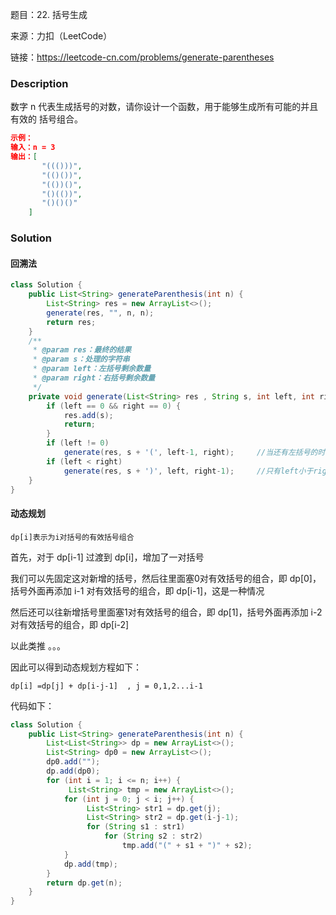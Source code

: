 题目：22. 括号生成

来源：力扣（LeetCode）

链接：https://leetcode-cn.com/problems/generate-parentheses

### Description

数字 n 代表生成括号的对数，请你设计一个函数，用于能够生成所有可能的并且 有效的 括号组合。

```json
示例：
输入：n = 3
输出：[
       "((()))",
       "(()())",
       "(())()",
       "()(())",
       "()()()"
    ]
```

### Solution

#### 回溯法

```java
class Solution {
    public List<String> generateParenthesis(int n) {
        List<String> res = new ArrayList<>();
        generate(res, "", n, n);    
        return res;
    }
    /**
     * @param res：最终的结果
     * @param s：处理的字符串
     * @param left：左括号剩余数量
     * @param right：右括号剩余数量
     */
    private void generate(List<String> res , String s, int left, int right) {  
        if (left == 0 && right == 0) {
            res.add(s);
            return;
        }
        if (left != 0)
            generate(res, s + '(', left-1, right);     //当还有左括号的时候，可以添加左括号
        if (left < right)
            generate(res, s + ')', left, right-1);     //只有left小于right的时候，才可以添加右括号
    }
}
```

#### 动态规划

`dp[i]表示为i对括号的有效括号组合`

首先，对于 dp[i-1] 过渡到 dp[i]，增加了一对括号

我们可以先固定这对新增的括号，然后往里面塞0对有效括号的组合，即 dp[0]，括号外面再添加 i-1 对有效括号的组合，即 dp[i-1]，这是一种情况

然后还可以往新增括号里面塞1对有效括号的组合，即 dp[1]，括号外面再添加 i-2 对有效括号的组合，即 dp[i-2]

以此类推 。。。

因此可以得到动态规划方程如下：

`dp[i] =dp[j] + dp[i-j-1]  , j = 0,1,2...i-1`

代码如下：

```java
class Solution {
    public List<String> generateParenthesis(int n) {
        List<List<String>> dp = new ArrayList<>();
        List<String> dp0 = new ArrayList<>();
        dp0.add("");
        dp.add(dp0);
        for (int i = 1; i <= n; i++) {
             List<String> tmp = new ArrayList<>();
            for (int j = 0; j < i; j++) {
                 List<String> str1 = dp.get(j);
                 List<String> str2 = dp.get(i-j-1);
                 for (String s1 : str1)
                     for (String s2 : str2)
                         tmp.add("(" + s1 + ")" + s2);
            }
            dp.add(tmp);
        }
        return dp.get(n);
    }
}
```





